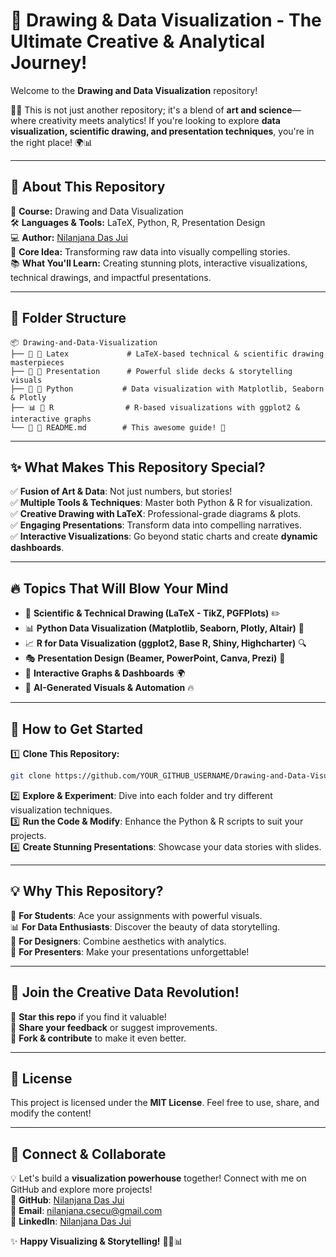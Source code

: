 # 🎨 Drawing & Data Visualization - The Ultimate Creative & Analytical Journey!

Welcome to the **Drawing and Data Visualization** repository! 

🚀✨ This is not just another repository; it's a blend of **art and science**—where creativity meets analytics! If you're looking to explore **data visualization, scientific drawing, and presentation techniques**, you're in the right place! 🌍📊

---

## 📌 About This Repository

📖 **Course:** Drawing and Data Visualization  
🛠 **Languages & Tools:** LaTeX, Python, R, Presentation Design  
💻 **Author:** [Nilanjana Das Jui](https://github.com/nilanjanajui)  
🎨 **Core Idea:** Transforming raw data into visually compelling stories.  
📚 **What You'll Learn:** Creating stunning plots, interactive visualizations, technical drawings, and impactful presentations.

---

## 📂 Folder Structure

```plaintext
📦 Drawing-and-Data-Visualization
├── 🎨 📁 Latex             # LaTeX-based technical & scientific drawing masterpieces
├── 🎤 📁 Presentation      # Powerful slide decks & storytelling visuals
├── 🐍 📁 Python           # Data visualization with Matplotlib, Seaborn & Plotly
├── 📊 📁 R                # R-based visualizations with ggplot2 & interactive graphs
└── 📝 📜 README.md        # This awesome guide! 🎯
```

---

## ✨ What Makes This Repository Special?

✅ **Fusion of Art & Data**: Not just numbers, but stories!  
✅ **Multiple Tools & Techniques**: Master both Python & R for visualization.  
✅ **Creative Drawing with LaTeX**: Professional-grade diagrams & plots.  
✅ **Engaging Presentations**: Transform data into compelling narratives.  
✅ **Interactive Visualizations**: Go beyond static charts and create **dynamic dashboards**.  

---

## 🔥 Topics That Will Blow Your Mind

- 🎨 **Scientific & Technical Drawing (LaTeX - TikZ, PGFPlots)** ✏️
- 📊 **Python Data Visualization (Matplotlib, Seaborn, Plotly, Altair)** 🐍
- 📈 **R for Data Visualization (ggplot2, Base R, Shiny, Highcharter)** 🔍
- 🎭 **Presentation Design (Beamer, PowerPoint, Canva, Prezi)** 🎤
- 🔗 **Interactive Graphs & Dashboards** 🌍
- 🤖 **AI-Generated Visuals & Automation** 🔥

---

## 🚀 How to Get Started

1️⃣ **Clone This Repository:**
```bash
git clone https://github.com/YOUR_GITHUB_USERNAME/Drawing-and-Data-Visualization.git
```
2️⃣ **Explore & Experiment**: Dive into each folder and try different visualization techniques.  
3️⃣ **Run the Code & Modify**: Enhance the Python & R scripts to suit your projects.  
4️⃣ **Create Stunning Presentations**: Showcase your data stories with slides.  

---

## 💡 Why This Repository?

🚀 **For Students**: Ace your assignments with powerful visuals.  
📊 **For Data Enthusiasts**: Discover the beauty of data storytelling.  
🎨 **For Designers**: Combine aesthetics with analytics.  
🎤 **For Presenters**: Make your presentations unforgettable!  

---

## 🤝 Join the Creative Data Revolution!

🌟 **Star this repo** if you find it valuable!  
💬 **Share your feedback** or suggest improvements.  
🔗 **Fork & contribute** to make it even better.  

---

## 📜 License

This project is licensed under the **MIT License**. Feel free to use, share, and modify the content!

---

## 🌟 Connect & Collaborate

💡 Let's build a **visualization powerhouse** together! Connect with me on GitHub and explore more projects!  
🔗 **GitHub**: [Nilanjana Das Jui](https://github.com/nilanjanajui)  
📧 **Email**: [nilanjana.csecu@gmail.com](mailto:nilanjana.csecu@gmail.com)  
📌 **LinkedIn**: [Nilanjana Das Jui](https://www.linkedin.com/in/nilanjana-jui-759402286/)

✨ **Happy Visualizing & Storytelling!** 🚀🎨📊
